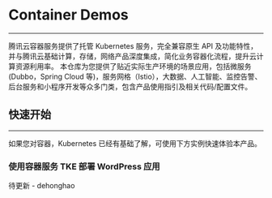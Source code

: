 # Container Demos
---

腾讯云容器服务提供了托管 Kubernetes 服务，完全兼容原生 API 及功能特性，并与腾讯云基础计算，存储，网络产品深度集成，简化业务容器化流程，提升云计算资源利用率。
本仓库为您提供了贴近实际生产环境的场景应用，包括微服务(Dubbo，Spring Cloud 等)，服务网格（Istio），大数据、人工智能、监控告警、后台服务和小程序开发等众多门类，包含产品使用指引及相关代码/配置文件。

## 快速开始
--- 
如果您对容器，Kubernetes 已经有基础了解，可使用下方实例快速体验本产品。
### 使用容器服务 TKE 部署 WordPress 应用
待更新 - dehonghao